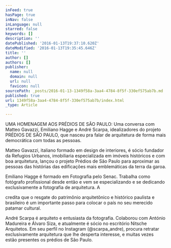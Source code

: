 ```yaml
---
inFeed: true
hasPage: true
inNav: false
inLanguage: null
starred: false
keywords: []
description: ''
datePublished: '2016-01-13T19:37:10.620Z'
dateModified: '2016-01-13T19:35:45.646Z'
title: ''
author: []
authors: []
publisher:
  name: null
  domain: null
  url: null
  favicon: null
sourcePath: _posts/2016-01-13-1349f58a-3aa4-4784-8f5f-330ef575ab7b.md
published: true
url: 1349f58a-3aa4-4784-8f5f-330ef575ab7b/index.html
_type: Article

---
```

UMA HOMENAGEM AOS PRÉDIOS DE SÃO PAULO: Uma conversa com Matteo Gavazzi, Emiliano Hagge e André Scarpa, idealizadores do projeto PRÉDIOS DE SÃO PAULO, que nasceu pra falar de arquitetura de forma mais democrática com todas as pessoas.

Matteo Gavazzi, italiano formado em design de interiores, é sócio fundador da Refugios Urbanos, imobiliaria especializada em imóveis históricos e com boa arquitetura, lançou o projeto Prédios de São Paulo para aproximar as pessoas das histórias das edificações mais emblemáticas da terra da garoa.

Emiliano Hagge é formado em Fotografia pelo Senac. Trabalha como fotógrafo profissional desde então e vem se especializando e se dedicando exclusivamente a fotografia de arquitetura. A

credita que o resgate do patrimônio arquitetônico e histórico paulista e brasileiro é um importante passo para colocar o país no seu merecido patamar cultural.

André Scarpa é arquiteto e entusiasta da fotografia. Colaborou com António Madureira e Álvaro Siza, e atualmente é sócio no escritório Nitsche Arquitetos. Em seu perfil no Instagram (@scarpa\_andre), procura retratar exclusivamente arquitetura que lhe desperta interesse, e muitas vezes estão presentes os prédios de São Paulo.